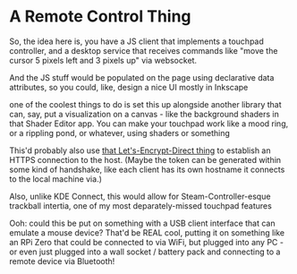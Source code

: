 # A Remote Control Thing

So, the idea here is, you have a JS client that implements a touchpad controller, and a desktop service that receives commands like "move the cursor 5 pixels left and 3 pixels up" via websocket.

And the JS stuff would be populated on the page using declarative data attributes, so you could, like, design a nice UI mostly in Inkscape

one of the coolest things to do is set this up alongside another library that can, say, put a visualization on a canvas - like the background shaders in that Shader Editor app. You can make your touchpad work like a mood ring, or a rippling pond, or whatever, using shaders or something

This'd probably also use [that Let's-Encrypt-Direct thing][LE-direct] to establish an HTTPS connection to the host. (Maybe the token can be generated within some kind of handshake, like each client has its own hostname it connects to the local machine via.)

[LE-direct]: nxgz4-vt82d-4k9am-6c0e6-yepc5

Also, unlike KDE Connect, this would allow for Steam-Controller-esque trackball intertia, one of my most deparately-missed touchpad features

Ooh: could this be put on something with a USB client interface that can emulate a mouse device? That'd be REAL cool, putting it on something like an RPi Zero that could be connected to via WiFi, but plugged into any PC - or even just plugged into a wall socket / battery pack and connecting to a remote device via Bluetooth!
